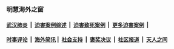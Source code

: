 
### 明慧海外之窗

####  [武汉肺炎](indexes/365.md?t=02141700) &nbsp;|&nbsp;  [迫害案例综述](indexes/328.md?t=02141700) &nbsp;|&nbsp; [迫害致死案例](indexes/277.md?t=02141700)  &nbsp;|&nbsp; [更多迫害案例](indexes/81.md?t=02141700)  &nbsp;|&nbsp; 
####  [时事评论](indexes/19.md?t=02141700) &nbsp;|&nbsp; [海外简讯](indexes/245.md?t=02141700)&nbsp;|&nbsp;  [社会支持](indexes/140.md?t=02141700) &nbsp;|&nbsp; [褒奖决议](indexes/282.md?t=02141700) &nbsp;|&nbsp; [社区报道](indexes/91.md?t=02141700)  &nbsp;|&nbsp; [天人之间](indexes/78.md?t=02141700) 

